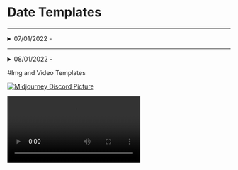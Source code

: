 # Date Templates
---
<details>
<summary>07/01/2022 - </summary>
<br>
Drop
<br>
</details>

---
<details>
<summary>08/01/2022 - </summary>
<br>
Drop
<br>
</details>

#Img and Video Templates

<a href=""><img alt="Midjourney Discord Picture" src=""></a>
 
<video controls>
      <source id="mp4" src="http" type="video/mp4">
</videos>

<a href="">Link</a>
